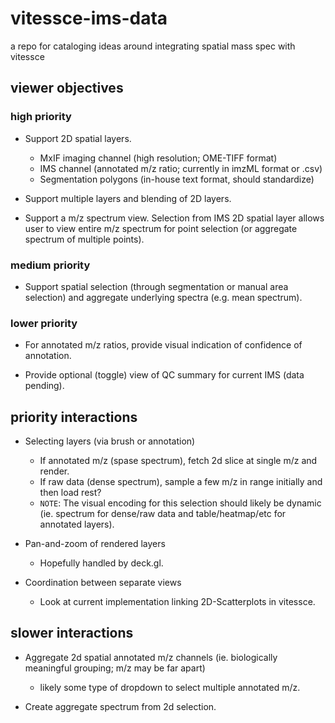 # vitessce-ims-data
a repo for cataloging ideas around integrating spatial mass spec with vitessce

## viewer objectives
### high priority
- Support 2D spatial layers.
  - MxIF imaging channel (high resolution; OME-TIFF format)
  - IMS channel (annotated m/z ratio; currently in imzML format or .csv)
  - Segmentation polygons (in-house text format, should standardize)
  
- Support multiple layers and blending of 2D layers.

- Support a m/z spectrum view. Selection from IMS 2D spatial layer allows user to view entire m/z spectrum for point selection (or aggregate spectrum of multiple points).

### medium priority
- Support spatial selection (through segmentation or manual area selection) and aggregate underlying spectra (e.g. mean spectrum).

### lower priority
- For annotated m/z ratios, provide visual indication of confidence of annotation.

- Provide optional (toggle) view of QC summary for current IMS (data pending).

## priority interactions
- Selecting layers (via brush or annotation)
  - If annotated m/z (spase spectrum), fetch 2d slice at single m/z and render.
  - If raw data (dense spectrum), sample a few m/z in range initially and then load rest?
  - `NOTE`: The visual encoding for this selection should likely be dynamic (ie. spectrum for dense/raw data and table/heatmap/etc for annotated layers).

- Pan-and-zoom of rendered layers
  - Hopefully handled by deck.gl.

- Coordination between separate views
  - Look at current implementation linking 2D-Scatterplots in vitessce. 

## slower interactions
- Aggregate 2d spatial annotated m/z channels (ie. biologically meaningful grouping; m/z may be far apart)
  - likely some type of dropdown to select multiple annotated m/z.
  
- Create aggregate spectrum from 2d selection.

